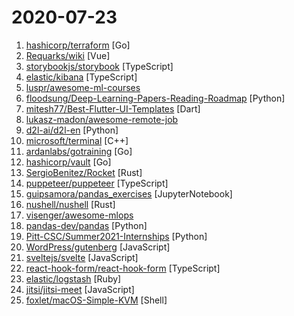 # 2020-07-23

1. [hashicorp/terraform](https://github.com/hashicorp/terraform "Terraform enables you to safely and predictably create, change, and improve infrastructure. It is an open source tool that codifies APIs into declarative configuration files that can be shared amongst team members, treated as code, edited, reviewed, and versioned.") [Go]
2. [Requarks/wiki](https://github.com/Requarks/wiki "Wiki.js | A modern, lightweight and powerful wiki app built on Node.js") [Vue]
3. [storybookjs/storybook](https://github.com/storybookjs/storybook "📓 The UI component workshop. Develop, document, & test for React, Vue, Angular, Ember, Web Components, & more!") [TypeScript]
4. [elastic/kibana](https://github.com/elastic/kibana "Your window into the Elastic Stack") [TypeScript]
5. [luspr/awesome-ml-courses](https://github.com/luspr/awesome-ml-courses "Awesome free machine learning and AI courses with video lectures.") 
6. [floodsung/Deep-Learning-Papers-Reading-Roadmap](https://github.com/floodsung/Deep-Learning-Papers-Reading-Roadmap "Deep Learning papers reading roadmap for anyone who are eager to learn this amazing tech!") [Python]
7. [mitesh77/Best-Flutter-UI-Templates](https://github.com/mitesh77/Best-Flutter-UI-Templates "completely free for everyone. Its build-in Flutter Dart.") [Dart]
8. [lukasz-madon/awesome-remote-job](https://github.com/lukasz-madon/awesome-remote-job "A curated list of awesome remote jobs and resources. Inspired by https://github.com/vinta/awesome-python") 
9. [d2l-ai/d2l-en](https://github.com/d2l-ai/d2l-en "Interactive deep learning book with code, math, and discussions. Available in multi-frameworks.") [Python]
10. [microsoft/terminal](https://github.com/microsoft/terminal "The new Windows Terminal and the original Windows console host, all in the same place!") [C++]
11. [ardanlabs/gotraining](https://github.com/ardanlabs/gotraining "Go Training Class Material :") [Go]
12. [hashicorp/vault](https://github.com/hashicorp/vault "A tool for secrets management, encryption as a service, and privileged access management") [Go]
13. [SergioBenitez/Rocket](https://github.com/SergioBenitez/Rocket "A web framework for Rust.") [Rust]
14. [puppeteer/puppeteer](https://github.com/puppeteer/puppeteer "Headless Chrome Node.js API") [TypeScript]
15. [guipsamora/pandas_exercises](https://github.com/guipsamora/pandas_exercises "Practice your pandas skills!") [JupyterNotebook]
16. [nushell/nushell](https://github.com/nushell/nushell "A new type of shell") [Rust]
17. [visenger/awesome-mlops](https://github.com/visenger/awesome-mlops "A curated list of references for MLOps") 
18. [pandas-dev/pandas](https://github.com/pandas-dev/pandas "Flexible and powerful data analysis / manipulation library for Python, providing labeled data structures similar to R data.frame objects, statistical functions, and much more") [Python]
19. [Pitt-CSC/Summer2021-Internships](https://github.com/Pitt-CSC/Summer2021-Internships "Collection of Summer 2021 tech internships!") [Python]
20. [WordPress/gutenberg](https://github.com/WordPress/gutenberg "The Block Editor project for WordPress and beyond. Plugin is available from the official repository.") [JavaScript]
21. [sveltejs/svelte](https://github.com/sveltejs/svelte "Cybernetically enhanced web apps") [JavaScript]
22. [react-hook-form/react-hook-form](https://github.com/react-hook-form/react-hook-form "📋 React Hooks for forms validation (Web + React Native)") [TypeScript]
23. [elastic/logstash](https://github.com/elastic/logstash "Logstash - transport and process your logs, events, or other data") [Ruby]
24. [jitsi/jitsi-meet](https://github.com/jitsi/jitsi-meet "Jitsi Meet - Secure, Simple and Scalable Video Conferences that you use as a standalone app or embed in your web application.") [JavaScript]
25. [foxlet/macOS-Simple-KVM](https://github.com/foxlet/macOS-Simple-KVM "Tools to set up a quick macOS VM in QEMU, accelerated by KVM.") [Shell]
